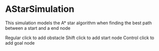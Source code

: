 # AStarSimulation
This simulation models the A* star algorithm when finding the best path between a start and a end node  

Regular click to add obstacle 
Shift click to add start node 
Control click to add goal node
